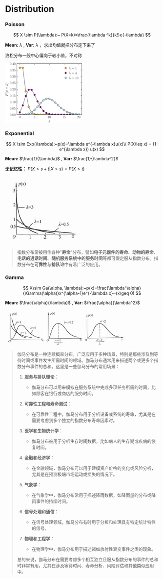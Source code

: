 # Distribution

### Poisson

$$
X \sim P(\lambda):~  P(X=k)=\frac{\lambda ^k}{k!}e{-\lambda}
$$

**Mean:** $\lambda$ , **Var:** $\lambda$ ，求出均值就把分布定下来了

泊松分布一般中心偏向于较小值，不对称

<img src="imgs/poisson.jpg" alt="poisson" width="50%" height="50%">

### Exponential

$$
X \sim Exp(\lambda):~p(x)=\lambda e^{-\lambda x}u(x)\\
P(X\leq x) = (1-e^{\lambda x}) u(x)
$$

**Mean:** $\frac{1}{\lambda}$ , **Var:** $\frac{1}{\lambda^2}$ 

**无记忆性：** $P(X>s+t|X>s) =P(X>t)$

<img src="imgs/exp.png" alt="poisson" width="50%" height="50%">

> 指数分布常被用作各种"**寿命**"分布，譬如**电子元器件的寿命**、**动物的寿命**、**电话的通话时间**、**随机服务系统中的服务时间**等都可假定服从指数分布。指数分布在**可靠性**与**排队论**中有着广泛的应用。

### Gamma

$$
X\sim Ga(\alpha, \lambda):~p(x)=\frac{\lambda^\alpha}{\Gamma(\alpha)}x^{\alpha-1}e^{-\lambda x}~(x\geq 0)
$$

**Mean:** $\frac{\alpha}{\lambda}$ , **Var:** $\frac{\alpha}{\lambda^2}$ 

<img src="imgs/gama.png" alt="gamma" width="80%" height="80%">

> 伽马分布是一种连续概率分布，广泛应用于多种场景，特别是那些涉及到等待时间或事件发生所需时间的领域。伽马分布通常用来描述两个或更多个指数分布事件的总和。这里是一些伽马分布的常用场景：
>
> 1. **服务与排队理论**：
>    - 伽马分布可以用来模拟在服务系统中完成多项任务所需的时间，比如顾客在银行或商店的服务时间。
>
> 2. **可靠性工程和寿命测试**：
>    - 在可靠性工程中，伽马分布用于分析设备或系统的寿命，尤其是在需要考虑到多个独立的指数分布寿命因素时。
>
> 3. **医学和生物统计学**：
>    - 伽马分布被用于分析生存时间数据，比如病人的生存期或疾病的恢复时间。
>
> 4. **金融和经济学**：
>    - 在金融领域，伽马分布可以用于建模资产价格的变化或风险分析，尤其是在预测极端市场运动或损失的情况下。
>
> 5. **气象学**：
>    - 在气象学中，伽马分布常用于描述降雨数据，如降雨量的分布或降雨事件的持续时间。
>
> 6. **信号处理和通信**：
>    - 在信号处理领域，伽马分布有时用于分析和处理具有特定统计特性的信号。
>
> 7. **物理和工程学**：
>    - 在物理学中，伽马分布用于描述诸如放射性衰变事件之类的现象。
>
> 总的来说，伽马分布在需要考虑多个相互独立且服从指数分布的事件的总和时非常有用，尤其在涉及等待时间、寿命分析、风险评估和其他类似应用中。

